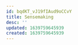 ```yaml
---
id: bqdKT_vJ19fIAud9oCCvY
title: Sensemaking
desc: ''
updated: 1639759645939
created: 1639759645939
---
```


